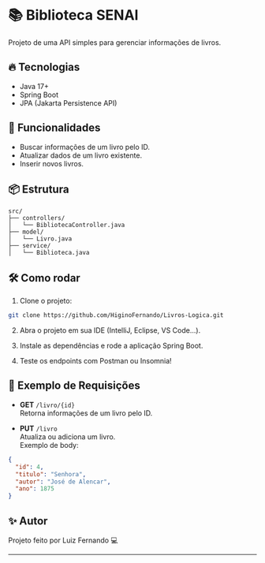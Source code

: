 # 📚 Biblioteca SENAI

Projeto de uma API simples para gerenciar informações de livros.

## 🔥 Tecnologias

- Java 17+
- Spring Boot
- JPA (Jakarta Persistence API)

## 🚀 Funcionalidades

- Buscar informações de um livro pelo ID.
- Atualizar dados de um livro existente.
- Inserir novos livros.

## 📦 Estrutura

```
src/
├── controllers/
│   └── BibliotecaController.java
├── model/
│   └── Livro.java
├── service/
│   └── Biblioteca.java
```

## 🛠️ Como rodar

1. Clone o projeto:

```bash
git clone https://github.com/HiginoFernando/Livros-Logica.git
```

2. Abra o projeto em sua IDE (IntelliJ, Eclipse, VS Code...).

3. Instale as dependências e rode a aplicação Spring Boot.

4. Teste os endpoints com Postman ou Insomnia!

## 📄 Exemplo de Requisições

- **GET** `/livro/{id}`  
  Retorna informações de um livro pelo ID.

- **PUT** `/livro`  
  Atualiza ou adiciona um livro.  
  Exemplo de body:

```json
{
  "id": 4,
  "titulo": "Senhora",
  "autor": "José de Alencar",
  "ano": 1875
}
```

## ✨ Autor

Projeto feito por Luiz Fernando 💻

---

